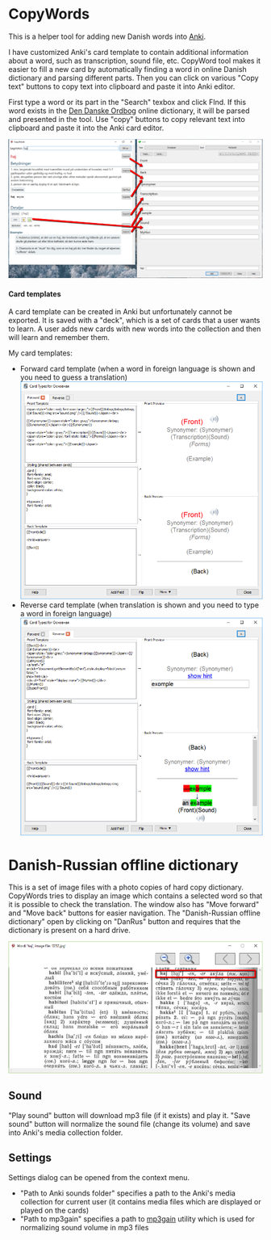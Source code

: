 # CopyWords
This is a helper tool for adding new Danish words into [Anki](http://ankisrs.net/).

I have customized Anki's card template to contain additional information about a word, such as transcription, sound file, etc. CopyWord tool makes it easier to fill a new card by automatically finding a word in online Danish dictionary and parsing different parts. Then you can click on various "Copy text" buttons to copy text into clipboard and paste it into Anki editor.

First type a word or its part in the "Search" texbox and click FInd. If this word exists in the [Den Danske Ordbog](http://ordnet.dk/ddo/) online dictionary, it will be parsed and presented in the tool.
Use "copy" buttons to copy relevant text into clipboard and paste it into the Anki card editor. 

![Copy word parts into Anki](https://raw.githubusercontent.com/evgenygunko/CopyWords/master/img/Copy_word_parts.png)

#### Card templates
A card template can be created in Anki but unfortunately cannot be exported. It is saved with a "deck", which is a set of cards that a user wants to learn.
A user adds new cards with new words into the collection and then will learn and remember them.

My card templates:
- Forward card template (when a word in foreign language is shown and you need to guess a translation) ![Forward card](https://raw.githubusercontent.com/evgenygunko/CopyWords/master/img/Card_template_forward.png)
- Reverse card template (when translation is shown and you need to type a word in foreign language) ![Reverse card](https://raw.githubusercontent.com/evgenygunko/CopyWords/master/img/Card_template_reverse.png)
 
# Danish-Russian offline dictionary
This is a set of image files with a photo copies of hard copy dictionary. CopyWords tries to display an image which contains a selected word so that it is possible to check the translation.
The window also has "Move forward" and "Move back" buttons for easier navigation.
The "Danish-Russian offline dictionary" open by clicking on "DanRus" button and requires that the dictionary is present on a hard drive.

![Danish-Russian dictionary](https://raw.githubusercontent.com/evgenygunko/CopyWords/master/img/Danish_Russian_dictionary.png)

## Sound
"Play sound" button will download mp3 file (if it exists) and play it.
"Save sound" button will normalize the sound file (change its volume) and save into Anki's media collection folder.

## Settings
Settings dialog can be opened from the context menu.
- "Path to Anki sounds folder" specifies a path to the Anki's media collection for current user (it contains media files which are displayed or played on the cards)
- "Path to mp3gain" specifies a path to [mp3gain](http://mp3gain.sourceforge.net/) utility which is used for normalizing sound volume in mp3 files